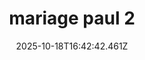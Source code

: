---
image: static/img/mariage/mariage-paul/mariage-paul-2.jpg
title: mariage paul 2
category: Mariage
album: mariage paul
date: 2025-10-18T16:42:42.461Z
---